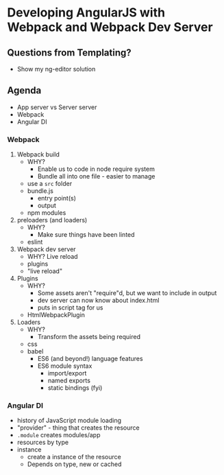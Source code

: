 # Developing AngularJS with Webpack and Webpack Dev Server

## Questions from Templating?

* Show my ng-editor solution

## Agenda

* App server vs Server server
* Webpack
* Angular DI

### Webpack

1. Webpack build
    * WHY? 
        * Enable us to code in node require system
        * Bundle all into one file - easier to manage 
    * use a `src` folder
    * bundle.js
        * entry point(s)
        * output
    * npm modules
2. preloaders (and loaders)
    * WHY?
        * Make sure things have been linted
    * eslint
3. Webpack dev server
    * WHY? Live reload
    * plugins
    * "live reload"
4. Plugins
    * WHY? 
        * Some assets aren't "require"d, but we want to include in output
        * dev server can now know about index.html
        * puts in script tag for us
    * HtmlWebpackPlugin
5. Loaders
    * WHY?
        * Transform the assets being required
    * css
    * babel
        * ES6 (and beyond!) language features
        * ES6 module syntax
            * import/export
            * named exports
            * static bindings (fyi)

### Angular DI

* history of JavaScript module loading
* "provider" - thing that creates the resource
* `.module` creates modules/app
* resources by type
* instance
    * create a instance of the resource
    * Depends on type, new or cached